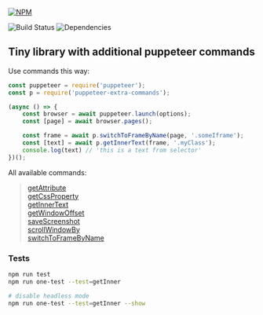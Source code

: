 [![NPM](https://nodei.co/npm/puppeteer-extra-commands.png?downloads=true&stars=true)](https://nodei.co/npm/puppeteer-extra-commands/)

![Build Status](https://travis-ci.org/k03mad/puppeteer-extra-commands.svg?branch=master) ![Dependencies](https://david-dm.org/k03mad/puppeteer-extra-commands.svg)

## Tiny library with additional puppeteer commands

Use commands this way:

```js
const puppeteer = require('puppeteer');
const p = require('puppeteer-extra-commands');

(async () => {
    const browser = await puppeteer.launch(options);
    const [page] = await browser.pages();

    const frame = await p.switchToFrameByName(page, '.someIframe');
    const [text] = await p.getInnerText(frame, '.myClass');
    console.log(text) // 'this is a text from selector'
})();
```

All available commands:

> [getAttribute](https://github.com/k03mad/puppeteer-extra-commands/blob/master/commands/getAttribute.js)\
> [getCssProperty](https://github.com/k03mad/puppeteer-extra-commands/blob/master/commands/getCssProperty.js)\
> [getInnerText](https://github.com/k03mad/puppeteer-extra-commands/blob/master/commands/getInnerText.js)\
> [getWindowOffset](https://github.com/k03mad/puppeteer-extra-commands/blob/master/commands/getWindowOffset.js)\
> [saveScreenshot](https://github.com/k03mad/puppeteer-extra-commands/blob/master/commands/saveScreenshot.js)\
> [scrollWindowBy](https://github.com/k03mad/puppeteer-extra-commands/blob/master/commands/scrollWindowBy.js)\
> [switchToFrameByName](https://github.com/k03mad/puppeteer-extra-commands/blob/master/commands/switchToFrameByName.js)

### Tests

```bash
npm run test
npm run one-test --test=getInner

# disable headless mode
npm run one-test --test=getInner --show
```
